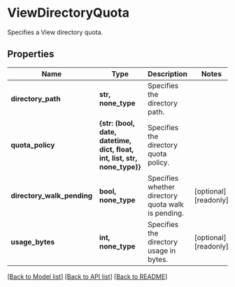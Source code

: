 # ViewDirectoryQuota

Specifies a View directory quota.

## Properties
Name | Type | Description | Notes
------------ | ------------- | ------------- | -------------
**directory_path** | **str, none_type** | Specifies the directory path. | 
**quota_policy** | **{str: (bool, date, datetime, dict, float, int, list, str, none_type)}** | Specifies the directory quota policy. | 
**directory_walk_pending** | **bool, none_type** | Specifies whether directory quota walk is pending. | [optional] [readonly] 
**usage_bytes** | **int, none_type** | Specifies the directory usage in bytes. | [optional] [readonly] 

[[Back to Model list]](../README.md#documentation-for-models) [[Back to API list]](../README.md#documentation-for-api-endpoints) [[Back to README]](../README.md)


